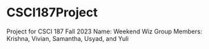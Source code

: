# CSCI187Project
Project for CSCI 187 Fall 2023
Name: Weekend Wiz
Group Members: Krishna, Vivian, Samantha, Usyad, and Yuli
